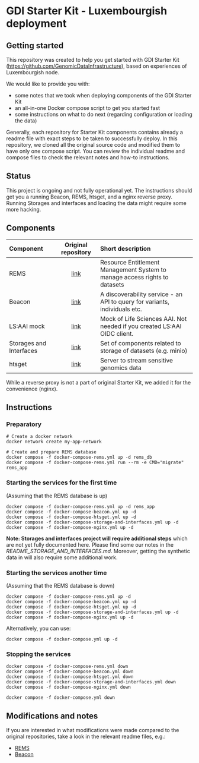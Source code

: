 # GDI Starter Kit - Luxembourgish deployment

## Getting started
This repository was created to help you get started with GDI Starter Kit (<https://github.com/GenomicDataInfrastructure>), based on experiences of Luxembourgish node.

We would like to provide you with:
 * some notes that we took when deploying components of the GDI Starter Kit
 * an all-in-one Docker compose script to get you started fast
 * some instructions on what to do next (regarding configuration or loading the data)

Generally, each repository for Starter Kit components contains already a readme file with exact steps to be taken to successfully deploy.
In this repository, we cloned all the original source code and modified them to have only one compose script. You can review the individual readme and compose files to check the relevant notes and how-to instructions.

## Status
This project is ongoing and not fully operational yet. 
The instructions should get you a running Beacon, REMS, htsget, and a nginx reverse proxy.
Running Storages and interfaces and loading the data might require some more hacking.

## Components

| Component | Original repository | Short description |
| :---        |    :----:   |          :--- |
| REMS | [link](https://github.com/GenomicDataInfrastructure/starter-kit-rems/tree/main) | Resource Entitlement Management System to manage access rights to datasets |
| Beacon | [link](https://github.com/GenomicDataInfrastructure/starter-kit-beacon2-ri-api) | A discoverability service - an API to query for variants, individuals etc. |
| LS:AAI mock | [link](https://github.com/GenomicDataInfrastructure/starter-kit-lsaai-mock) | Mock of Life Sciences AAI. Not needed if you created LS:AAI OIDC client. |
| Storages and Interfaces | [link](https://github.com/GenomicDataInfrastructure/starter-kit-storage-and-interfaces) | Set of components related to storage of datasets (e.g. minio)  |
| htsget | [link](https://github.com/GenomicDataInfrastructure/starter-kit-htsget) | Server to stream sensitive genomics data |

While a reverse proxy is not a part of original Starter Kit, we added it for the convenience (nginx).

## Instructions

### Preparatory
```
# Create a docker network
docker network create my-app-network

# Create and prepare REMS database
docker compose -f docker-compose-rems.yml up -d rems_db
docker compose -f docker-compose-rems.yml run --rm -e CMD="migrate" rems_app
```

### Starting the services for the first time
(Assuming that the REMS database is up)
```
docker compose -f docker-compose-rems.yml up -d rems_app
docker compose -f docker-compose-beacon.yml up -d
docker compose -f docker-compose-htsget.yml up -d
docker compose -f docker-compose-storage-and-interfaces.yml up -d
docker compose -f docker-compose-nginx.yml up -d
```

**Note: Storages and interfaces project will require additional steps** which are not yet fully documented here. Please find some our notes in the _README_STORAGE_AND_INTERFACES.md_. Moreover, getting the synthetic data in will also require some additional work.

### Starting the services another time
(Assuming that the REMS database is down)
```
docker compose -f docker-compose-rems.yml up -d
docker compose -f docker-compose-beacon.yml up -d
docker compose -f docker-compose-htsget.yml up -d
docker compose -f docker-compose-storage-and-interfaces.yml up -d
docker compose -f docker-compose-nginx.yml up -d
```

Alternatively, you can use:
```
docker compose -f docker-compose.yml up -d
```

### Stopping the services
```
docker compose -f docker-compose-rems.yml down
docker compose -f docker-compose-beacon.yml down
docker compose -f docker-compose-htsget.yml down
docker compose -f docker-compose-storage-and-interfaces.yml down
docker compose -f docker-compose-nginx.yml down
```

```
docker compose -f docker-compose.yml down
```


## Modifications and notes
If you are interested in what modifications were made compared to the original repositories, take a look in the relevant readme files, e.g.:
* [REMS](-/blob/main/README_REMS.md)
* [Beacon](-/blob/main/README_BEACON.md)

